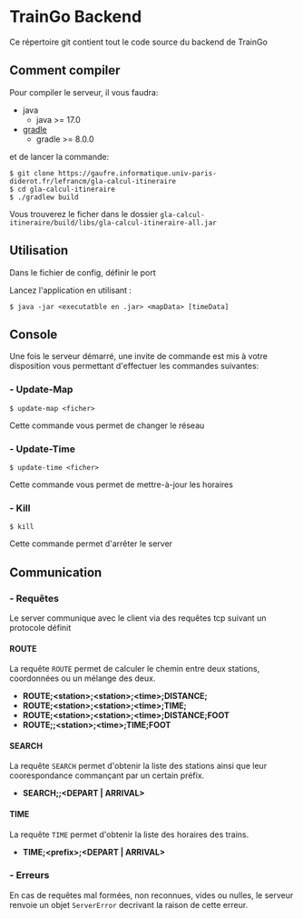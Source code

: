 # TrainGo Backend

Ce répertoire git contient tout le code source du backend de TrainGo

## Comment compiler

Pour compiler le serveur, il vous faudra:
  - java
    - java >= 17.0
  - [gradle]("https://gradle.org/install/")
    - gradle >= 8.0.0 

et de lancer la commande:
```
$ git clone https://gaufre.informatique.univ-paris-diderot.fr/lefrancm/gla-calcul-itineraire
$ cd gla-calcul-itineraire
$ ./gradlew build
```

Vous trouverez le ficher dans le dossier ```gla-calcul-itineraire/build/libs/gla-calcul-itineraire-all.jar ```

## Utilisation
Dans le fichier de config, définir le port

Lancez l'application en utilisant :
```
$ java -jar <executatble en .jar> <mapData> [timeData]
```

## Console
Une fois le serveur démarré, une invite de commande est mis à votre disposition vous permettant d'effectuer les commandes suivantes:

### - Update-Map 
```
$ update-map <ficher>
```

Cette commande vous permet de changer le réseau

### - Update-Time 
```
$ update-time <ficher>
```

Cette commande vous permet de mettre-à-jour les horaires

### - Kill

```
$ kill
```
Cette commande permet d'arrêter le server

## Communication

### - Requêtes

Le server communique avec le client via des requêtes tcp suivant un protocole définit

#### ROUTE
La requête ```ROUTE``` permet de calculer le chemin entre deux stations, coordonnées ou un mélange des deux.

- **ROUTE;\<station>;\<station>;\<time>;DISTANCE;**
- **ROUTE;\<station>;\<station>;\<time>;TIME;**
- **ROUTE;\<station>;\<station>;\<time>;DISTANCE;FOOT**
- **ROUTE;<station>;\<station>;\<time>;TIME;FOOT**

#### SEARCH
La requête ```SEARCH``` permet d'obtenir la liste des stations ainsi que leur coorespondance commançant par un certain préfix.

- **SEARCH;<prefix>;<DEPART | ARRIVAL>**
 
#### TIME
La requête ```TIME``` permet d'obtenir la liste des horaires des trains.

- **TIME;\<prefix>;\<DEPART | ARRIVAL>** 

###  - Erreurs

En cas de requêtes mal formées, non reconnues, vides ou nulles, le serveur renvoie un objet ```ServerError``` decrivant la raison de cette erreur.

